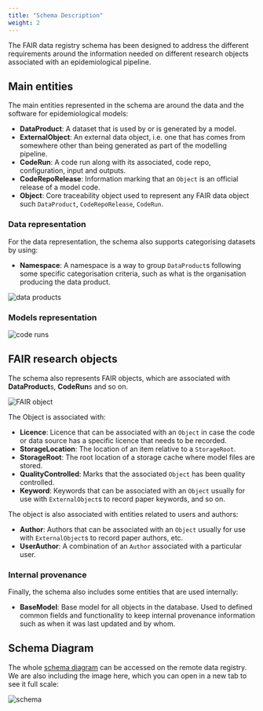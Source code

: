 ```yaml
---
title: "Schema Description"
weight: 2
---
```


The FAIR data registry schema has been designed to address the different requirements around the information needed on different research objects associated with an epidemiological pipeline.

## Main entities

The main entities represented in the schema are around the data and the software for epidemiological models:
- **DataProduct**: A dataset that is used by or is generated by a model.
- **ExternalObject**: An external data object, i.e. one that has comes from somewhere other than being generated as part of the modelling pipeline.
- **CodeRun**: A code run along with its associated, code repo, configuration, input and outputs.
- **CodeRepoRelease**: Information marking that an `Object` is an official release of a model code.
- **Object**: Core traceability object used to represent any FAIR data object such `DataProduct`, `CodeRepoRelease`, `CodeRun`. 
### Data representation

For the data representation, the schema also supports categorising datasets by using:
- **Namespace**: A namespace is a way to group `DataProduct`s following some specific categorisation criteria, such as what is the organisation producing the data product.



![data products](/docs/data_registry/FAIRdataregistry-dataproduct.jpg)

### Models representation

![code runs](/docs/data_registry/FAIRdataregistry-coderun.jpg)

## FAIR research objects

The schema also represents FAIR objects, which are associated with **DataProduct**s, **CodeRun**s and so on. 

![FAIR object](/docs/data_registry/FAIRdataregistry-fairobject.jpg)

The Object is associated with:
- **Licence**: Licence that can be associated with an `Object` in case the code or data source has a specific licence that needs to be recorded.
- **StorageLocation**: The location of an item relative to a `StorageRoot`.
- **StorageRoot**: The root location of a storage cache where model files are stored.
- **QualityControlled**: Marks that the associated `Object` has been quality controlled.
- **Keyword**: Keywords that can be associated with an `Object` usually for use with `ExternalObject`s to record paper keywords, and so on.

The object is also associated with entities related to users and authors:
- **Author**: Authors that can be associated with an `Object` usually for use with `ExternalObject`s to record paper authors, etc.
- **UserAuthor**: A combination of an `Author` associated with a particular user.

### Internal provenance

Finally, the schema also includes some entities that are used internally:
- **BaseModel**: Base model for all objects in the database. Used to defined common fields and functionality to keep internal provenance information such as when it was last updated and by whom.

## Schema Diagram

The whole [schema diagram](https://data.scrc.uk/static/images/schema.svg) can be accessed on the remote data registry. We are also including the image here, which you can open in a new tab to see it full scale:

![schema](/docs/data_registry/schema.svg)